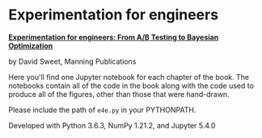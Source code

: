 # Experimentation for engineers

[**Experimentation for engineers: From A/B Testing to Bayesian Optimization**](https://www.manning.com/books/experimentation-for-engineers)

by David Sweet, Manning Publications

Here you'll find one Jupyter notebook for each chapter of the book. The notebooks
contain all of the code in the book along with the code used to produce all of the
figures, other than those that were hand-drawn.

Please include the path of `e4e.py` in your PYTHONPATH.

Developed with Python 3.6.3, NumPy 1.21.2,  and Jupyter 5.4.0

